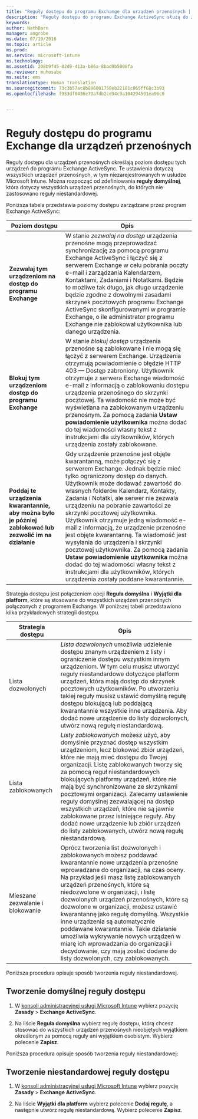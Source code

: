 ```yaml
---
title: "Reguły dostępu do programu Exchange dla urządzeń przenośnych | Microsoft Intune"
description: "Reguły dostępu do programu Exchange ActiveSync służą do zezwalania na połączenia lub blokowania połączeń urządzeń z programem EAS"
keywords: 
author: NathBarn
manager: angrobe
ms.date: 07/19/2016
ms.topic: article
ms.prod: 
ms.service: microsoft-intune
ms.technology: 
ms.assetid: 208b9f45-02d9-413a-b86a-8bad9b5008fa
ms.reviewer: muhosabe
ms.suite: ems
translationtype: Human Translation
ms.sourcegitcommit: 73c3b57ac8b896001758eb22181c865ff68c3b93
ms.openlocfilehash: f933df0436e73a7db2cd94c9a104294591ea96c0


---
```


# Reguły dostępu do programu Exchange dla urządzeń przenośnych
Reguły dostępu dla urządzeń przenośnych określają poziom dostępu tych urządzeń do programu Exchange ActiveSync. Te ustawienia dotyczą wszystkich urządzeń przenośnych, w tym niezarejestrowanych w usłudze Microsoft Intune. Można rozpocząć od zdefiniowania **reguły domyślnej**, która dotyczy wszystkich urządzeń przenośnych, do których nie zastosowano reguły niestandardowej.

Poniższa tabela przedstawia poziomy dostępu zarządzane przez program Exchange ActiveSync:

|Poziom dostępu|Opis|
|----------------|---------------|
|**Zezwalaj tym urządzeniom na dostęp do programu Exchange**|W stanie *zezwalaj na dostęp* urządzenia przenośne mogą przeprowadzać synchronizację za pomocą programu Exchange ActiveSync i łączyć się z serwerem Exchange w celu pobrania poczty e-mail i zarządzania Kalendarzem, Kontaktami, Zadaniami i Notatkami. Będzie to możliwe tak długo, jak długo urządzenie będzie zgodne z dowolnymi zasadami skrzynek pocztowych programu Exchange ActiveSync skonfigurowanymi w programie Exchange, o ile administrator programu Exchange nie zablokował użytkownika lub danego urządzenia.|
|**Blokuj tym urządzeniom dostęp do programu Exchange**|W stanie *blokuj dostęp* urządzenia przenośne są zablokowane i nie mogą się łączyć z serwerem Exchange. Urządzenia otrzymują powiadomienie o błędzie HTTP 403 — Dostęp zabroniony. Użytkownik otrzymuje z serwera Exchange wiadomość e-mail z informacją o zablokowaniu dostępu urządzenia przenośnego do skrzynki pocztowej. Ta wiadomość nie może być wyświetlana na zablokowanym urządzeniu przenośnym. Za pomocą zadania **Ustaw powiadomienie użytkownika** można dodać do tej wiadomości własny tekst z instrukcjami dla użytkowników, których urządzenia zostały zablokowane. |
|**Poddaj te urządzenia kwarantannie, aby można było je później zablokować lub zezwolić im na działanie**|Gdy urządzenie przenośne jest objęte kwarantanną, może połączyć się z serwerem Exchange. Jednak będzie mieć tylko ograniczony dostęp do danych. Użytkownik może dodawać zawartość do własnych folderów Kalendarz, Kontakty, Zadania i Notatki, ale serwer nie zezwala urządzeniu na pobranie zawartości ze skrzynki pocztowej użytkownika. Użytkownik otrzymuje jedną wiadomość e-mail z informacją, że urządzenie przenośne jest objęte kwarantanną. Ta wiadomość jest wysyłania do urządzenia i skrzynki pocztowej użytkownika. Za pomocą zadania **Ustaw powiadomienie użytkownika** można dodać do tej wiadomości własny tekst z instrukcjami dla użytkowników, których urządzenia zostały poddane kwarantannie.|

Strategia dostępu jest połączeniem opcji **Reguła domyślna** i **Wyjątki dla platform**, które są stosowane do wszystkich urządzeń przenośnych połączonych z programem Exchange. W poniższej tabeli przedstawiono kilka przykładowych strategii dostępu.

|Strategia dostępu|Opis|
|-------------------|---------------|
|Lista dozwolonych|*Lista dozwolonych* umożliwia udzielenie dostępu znanym urządzeniem z listy i ograniczenie dostępu wszystkim innym urządzeniom. W tym celu musisz utworzyć reguły niestandardowe dotyczące platform urządzeń, która mają dostęp do skrzynek pocztowych użytkowników. Po utworzeniu takiej reguły musisz ustawić domyślną regułę dostępu blokującą lub poddającą kwarantannie wszystkie inne urządzenia. Aby dodać nowe urządzenie do listy dozwolonych, utwórz nową regułę niestandardową.|
|Lista zablokowanych|*Listy zablokowanych* możesz użyć, aby domyślnie przyznać dostęp wszystkim urządzeniom, lecz blokować zbiór urządzeń, które nie mają mieć dostępu do Twojej organizacji. Listę zablokowanych tworzy się za pomocą reguł niestandardowych blokujących platformy urządzeń, które nie mają być synchronizowane ze skrzynkami pocztowymi organizacji. Zalecamy ustawienie reguły domyślnej zezwalającej na dostęp wszystkich urządzeń, które nie są jawnie zablokowane przez istniejące reguły. Aby dodać nowe urządzenie lub zbiór urządzeń do listy zablokowanych, utwórz nową regułę niestandardową.|
|Mieszane zezwalanie i blokowanie|Oprócz tworzenia list dozwolonych i zablokowanych możesz poddawać kwarantannie nowe urządzenia przenośne wprowadzane do organizacji, na czas oceny. Na przykład jeśli masz listę zablokowanych urządzeń przenośnych, które są niedozwolone w organizacji, i listę dozwolonych urządzeń przenośnych, które są dozwolone w organizacji, możesz ustawić kwarantannę jako regułę domyślną. Wszystkie inne urządzenia są automatycznie poddawane kwarantannie. Takie działanie umożliwia wykrywanie nowych urządzeń w miarę ich wprowadzania do organizacji i decydowanie, czy mają zostać dodane do listy dozwolonych, czy zablokowanych.|
Poniższa procedura opisuje sposób tworzenia reguły niestandardowej.

## Tworzenie domyślnej reguły dostępu

1.  W [konsoli administracyjnej usługi Microsoft Intune](http://manage.microsoft.com) wybierz pozycję **Zasady** &gt; **Exchange ActiveSync**.

2.  Na liście **Reguła domyślna** wybierz regułę dostępu, którą chcesz stosować do wszystkich urządzeń przenośnych nieobjętych wyjątkiem określonym za pomocą reguły ani wyjątkiem osobistym. Wybierz polecenie **Zapisz**.

Poniższa procedura opisuje sposób tworzenia reguły niestandardowej:

## Tworzenie niestandardowej reguły dostępu

1. W [konsoli administracyjnej usługi Microsoft Intune](http://manage.microsoft.com) wybierz pozycję **Zasady** &gt; **Exchange ActiveSync**.

2.  Na liście **Wyjątki dla platform** wybierz polecenie **Dodaj regułę**, a następnie utwórz regułę niestandardową. Wybierz polecenie **Zapisz**.



<!--HONumber=Sep16_HO1-->


